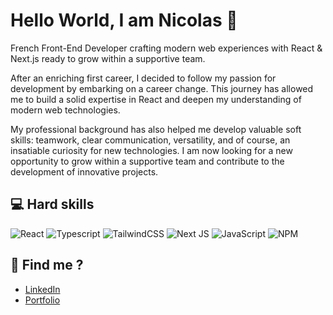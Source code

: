 <h1>Hello World, I am Nicolas 👋</h1>
French Front-End Developer crafting modern web experiences with React & Next.js ready to grow within a supportive team. 

<p>After an enriching first career, I decided to follow my passion for development by embarking on a career change. This journey has allowed me to build a solid expertise in React and deepen my understanding of modern web technologies.


My professional background has also helped me develop valuable soft skills: teamwork, clear communication, versatility, and of course, an insatiable curiosity for new technologies. I am now looking for a new opportunity to grow within a supportive team and contribute to the development of innovative projects.
</p>
  
## 💻 Hard skills
![React](https://img.shields.io/badge/react-%2320232a.svg?style=for-the-badge&logo=react&logoColor=%2361DAFB) 
![Typescript](https://img.shields.io/badge/typescript-%23007ACC.svg?style=for-the-badge&logo=typescript&logoColor=white) 
![TailwindCSS](https://img.shields.io/badge/tailwindcss-%2338B2AC.svg?style=for-the-badge&logo=tailwind-css&logoColor=white)
![Next JS](https://img.shields.io/badge/Next-black?style=for-the-badge&logo=next.js&logoColor=white) 
![JavaScript](https://img.shields.io/badge/javascript-%23323330.svg?style=for-the-badge&logo=javascript&logoColor=%23F7DF1E) 
![NPM](https://img.shields.io/badge/NPM-%23000000.svg?style=for-the-badge&logo=npm&logoColor=white) 


  
## 💬 Find me ?
- [LinkedIn](https://www.linkedin.com/in/nicolas-de-raemy/)
- [Portfolio](https://ndr.vercel.app/)


<!--
**frontcodelover/frontcodelover** is a ✨ _special_ ✨ repository because its `README.md` (this file) appears on your GitHub profile.

Here are some ideas to get you started:

- 🔭 I’m currently working on React.JS / Next.JS and Firebse
- 🌱 I’m currently learning TypeScript
- 🤔 I’m looking for help with ...
- 💬 Ask me about ...
- 📫 How to reach me: [On twiiter](https://twitter.com/frontcodelover) / 
- 😄 Pronouns: ...
- ⚡ Fun fact: ...
-->
